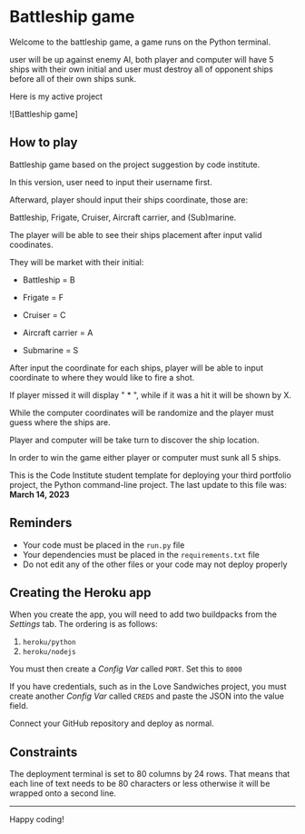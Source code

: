 # Battleship game

Welcome to the battleship game, a game runs on the Python terminal.

user will be up against enemy AI, both player and computer will have 5 ships with their own initial and user must destroy all of opponent ships before all of their own ships sunk.

Here is my active project

![Battleship game]

## How to play

Battleship game based on the project suggestion by code institute.

In this version, user need to input their username first.

Afterward, player should input their ships coordinate, those are:

Battleship, Frigate, Cruiser, Aircraft carrier, and (Sub)marine.

The player will be able to see their ships placement after input valid coodinates.

They will be market with their initial:

- Battleship = B

- Frigate = F

- Cruiser = C

- Aircraft carrier = A

- Submarine = S

After input the coordinate for each ships, player will be able to input coordinate to where they would like to fire a shot.

If player missed it will display " * ", while if it was a hit it will be shown by X.

While the computer coordinates will be randomize and the player must guess where the ships are.

Player and computer will be take turn to discover the ship location.

In order to win the game either player or computer must sunk all 5 ships.



This is the Code Institute student template for deploying your third portfolio project, the Python command-line project. The last update to this file was: **March 14, 2023**

## Reminders

- Your code must be placed in the `run.py` file
- Your dependencies must be placed in the `requirements.txt` file
- Do not edit any of the other files or your code may not deploy properly

## Creating the Heroku app

When you create the app, you will need to add two buildpacks from the _Settings_ tab. The ordering is as follows:

1. `heroku/python`
2. `heroku/nodejs`

You must then create a _Config Var_ called `PORT`. Set this to `8000`

If you have credentials, such as in the Love Sandwiches project, you must create another _Config Var_ called `CREDS` and paste the JSON into the value field.

Connect your GitHub repository and deploy as normal.

## Constraints

The deployment terminal is set to 80 columns by 24 rows. That means that each line of text needs to be 80 characters or less otherwise it will be wrapped onto a second line.

---

Happy coding!
